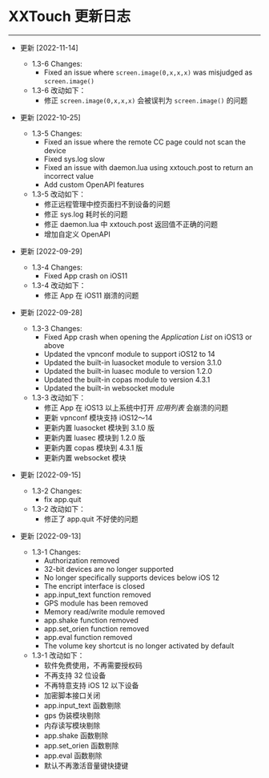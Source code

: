 # XXTouch 更新日志

---

* 更新 [2022-11-14]
  * 1.3-6 Changes:
    * Fixed an issue where `screen.image(0,x,x,x)` was misjudged as `screen.image()`
  * 1.3-6 改动如下：
    * 修正 `screen.image(0,x,x,x)` 会被误判为 `screen.image()` 的问题

* 更新 [2022-10-25]
  * 1.3-5 Changes:
    * Fixed an issue where the remote CC page could not scan the device
    * Fixed sys.log slow
    * Fixed an issue with daemon.lua using xxtouch.post to return an incorrect value
    * Add custom OpenAPI features
  * 1.3-5 改动如下：
    * 修正远程管理中控页面扫不到设备的问题
    * 修正 sys.log 耗时长的问题
    * 修正 daemon.lua 中 xxtouch.post 返回值不正确的问题
    * 增加自定义 OpenAPI

* 更新 [2022-09-29]
  * 1.3-4 Changes:
    * Fixed App crash on iOS11
  * 1.3-4 改动如下：
    * 修正 App 在 iOS11 崩溃的问题

* 更新 [2022-09-28]
  * 1.3-3 Changes:
    * Fixed App crash when opening the *Application List* on iOS13 or above
    * Updated the vpnconf module to support iOS12 to 14
    * Updated the built-in luasocket module to version 3.1.0
    * Updated the built-in luasec module to version 1.2.0
    * Updated the built-in copas module to version 4.3.1
    * Updated the built-in websocket module
  * 1.3-3 改动如下：
    * 修正 App 在 iOS13 以上系统中打开 *应用列表* 会崩溃的问题
    * 更新 vpnconf 模块支持 iOS12～14
    * 更新内置 luasocket 模块到 3.1.0 版
    * 更新内置 luasec 模块到 1.2.0 版
    * 更新内置 copas 模块到 4.3.1 版
    * 更新内置 websocket 模块

* 更新 [2022-09-15]
  * 1.3-2 Changes:
    * fix app.quit
  * 1.3-2 改动如下：
    * 修正了 app.quit 不好使的问题

* 更新 [2022-09-13]
  * 1.3-1 Changes:
    * Authorization removed
    * 32-bit devices are no longer supported
    * No longer specifically supports devices below iOS 12
    * The encript interface is closed
    * app.input_text function removed
    * GPS module has been removed
    * Memory read/write module removed
    * app.shake function removed
    * app.set_orien function removed
    * app.eval function removed
    * The volume key shortcut is no longer activated by default
  * 1.3-1 改动如下：
    * 软件免费使用，不再需要授权码
    * 不再支持 32 位设备
    * 不再特意支持 iOS 12 以下设备
    * 加密脚本接口关闭
    * app.input_text 函数剔除
    * gps 伪装模块剔除
    * 内存读写模块剔除
    * app.shake 函数剔除
    * app.set_orien 函数剔除
    * app.eval 函数剔除
    * 默认不再激活音量键快捷键
